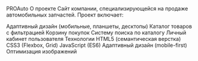 PROAuto
О проекте
Сайт компании, специализирующейся на продаже автомобильных запчастей. Проект включает:

Адаптивный дизайн (мобильные, планшеты, десктопы)
Каталог товаров с фильтрацией
Корзину покупок
Систему поиска по каталогу
Личный кабинет пользователя
Технологии
HTML5 (семантическая верстка)
CSS3 (Flexbox, Grid)
JavaScript (ES6)
Адаптивный дизайн (mobile-first)
Оптимизация изображений
